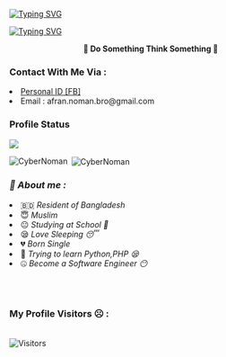 [![Typing SVG](https://readme-typing-svg.herokuapp.com/?center=true&duration=3000&multiline=false&lines=Welcome+To+My+Profile)](https://git.io/typing-svg)

[![Typing SVG](https://readme-typing-svg.herokuapp.com/?color=F70000&center=true&duration=3000&multiline=false&lines=It's+Me+CyberNoman)](https://git.io/typing-svg)

<b><p align="center">🙂 Do Something Think Something 🙂</p></b>
<h3>Contact With Me Via :</h3>
<li> <a href="https://facebook.com/CYBER.NOMAN">Personal ID [FB]</a></li>
<li> Email : afran.noman.bro@gmail.com</li>
<h3>Profile Status </h3>

<img align="center" src="https://metrics.lecoq.io/CyberNoman">

<p><img align="left" src="https://github-readme-stats.vercel.app/api/top-langs?username=CyberNoman&show_icons=true&locale=en&layout=compact&theme=dark" alt="CyberNoman" /></p>

<p>&nbsp;<img align="center" src="https://github-readme-stats.vercel.app/api?username=CyberNoman&show_icons=true&locale=en&theme=dark" alt="CyberNoman" /></p>

<h3><b><i>🤠 About me :</i></b></h3>
<li> 🇧🇩 <i>Resident of Bangladesh</i></li>
<li> 😇 <i>Muslim</i></li>
<li> 😐 <i>Studying at School 🙂</i></li>
<li> 😪 <i>Love Sleeping 😴</i></li>
<li> 💔 <i>Born Single</i></li>
<li> 🐍 <i>Trying to learn Python,PHP 😪</i></li>
<li> 🤐 <i>Become a Software Engineer 😶</i></li>

<br><br>
<h3> My Profile Visitors ☹️ :</h3>
<br>
<img src="https://profile-counter.glitch.me/CyberNoman/count.svg" alt="Visitors">
